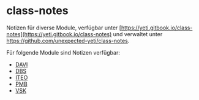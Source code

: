 # class-notes

Notizen für diverse Module, verfügbar unter [https://yeti.gitbook.io/class-notes](https://yeti.gitbook.io/class-notes) und verwaltet unter https://github.com/unexpected-yeti/class-notes.

Für folgende Module sind Notizen verfügbar:

* [DAVI](https://yeti.gitbook.io/class-notes/davi)
* [DBS](https://yeti.gitbook.io/class-notes/dbs)
* [ITEO](https://yeti.gitbook.io/class-notes/iteo)
* [PMB](https://yeti.gitbook.io/class-notes/pmb)
* [VSK](https://yeti.gitbook.io/class-notes/vsk)

